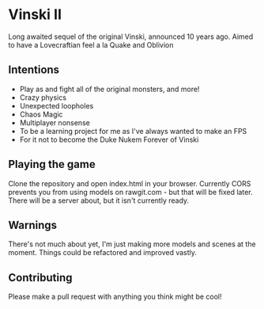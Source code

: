 # Vinski II
Long awaited sequel of the original Vinski, announced 10 years ago.
Aimed to have a Lovecraftian feel a la Quake and Oblivion

## Intentions
* Play as and fight all of the original monsters, and more!
* Crazy physics
* Unexpected loopholes
* Chaos Magic
* Multiplayer nonsense
* To be a learning project for me as I've always wanted to make an FPS
* For it not to become the Duke Nukem Forever of Vinski

## Playing the game
Clone the repository and open index.html in your browser.
Currently CORS prevents you from using models on rawgit.com - but that will be fixed later.
There will be a server about, but it isn't currently ready.

## Warnings
There's not much about yet, I'm just making more models and scenes at the moment.
Things could be refactored and improved vastly.

## Contributing
Please make a pull request with anything you think might be cool!
